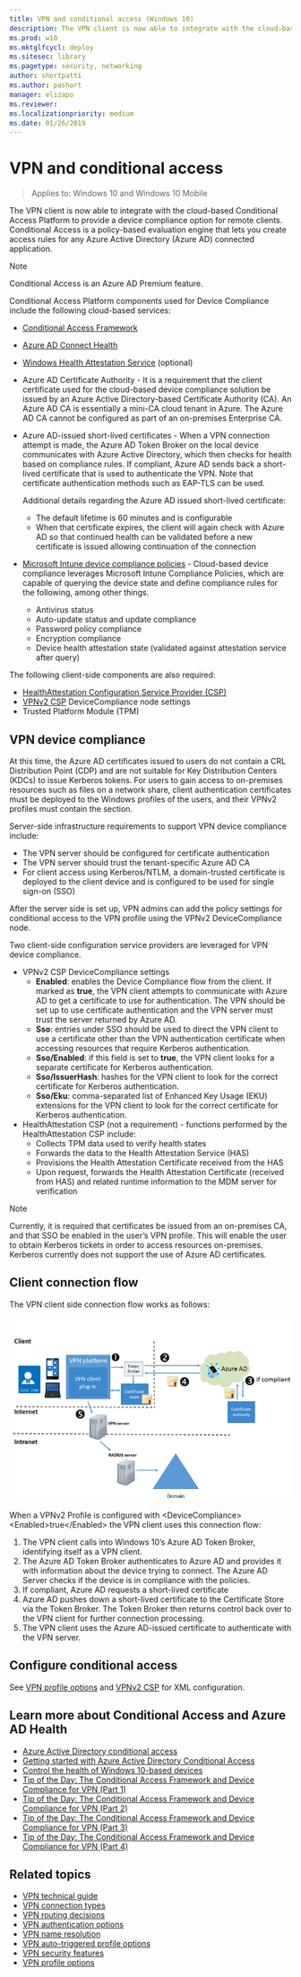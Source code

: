 ```yaml
---
title: VPN and conditional access (Windows 10)
description: The VPN client is now able to integrate with the cloud-based Conditional Access Platform to provide a device compliance option for remote clients. Conditional Access is a policy-based evaluation engine that lets you create access rules for any Azure Active Directory (Azure AD) connected application. 
ms.prod: w10
ms.mktglfcycl: deploy
ms.sitesec: library
ms.pagetype: security, networking
author: shortpatti
ms.author: pashort
manager: elizapo
ms.reviewer: 
ms.localizationpriority: medium
ms.date: 01/26/2019
---
```


# VPN and conditional access

>Applies to: Windows 10 and Windows 10 Mobile

The VPN client is now able to integrate with the cloud-based Conditional Access Platform to provide a device compliance option for remote clients. Conditional Access is a policy-based evaluation engine that lets you create access rules for any Azure Active Directory (Azure AD) connected application.  

>[!NOTE]
>Conditional Access is an Azure AD Premium feature. 

Conditional Access Platform components used for Device Compliance include the following cloud-based services:

- [Conditional Access Framework](https://blogs.technet.microsoft.com/tip_of_the_day/2016/03/12/tip-of-the-day-the-conditional-access-framework-and-device-compliance-for-vpn)

- [Azure AD Connect Health](https://docs.microsoft.com/azure/active-directory/connect-health/active-directory-aadconnect-health)

- [Windows Health Attestation Service](https://technet.microsoft.com/itpro/windows/keep-secure/protect-high-value-assets-by-controlling-the-health-of-windows-10-based-devices#device-health-attestation) (optional)

- Azure AD Certificate Authority - It is a requirement that the client certificate used for the cloud-based device compliance solution be issued by an Azure Active Directory-based Certificate Authority (CA). An Azure AD CA is essentially a mini-CA cloud tenant in Azure. The Azure AD CA cannot be configured as part of an on-premises Enterprise CA. 

- Azure AD-issued short-lived certificates - When a VPN connection attempt is made, the Azure AD Token Broker on the local device communicates with Azure Active Directory, which then checks for health based on compliance rules. If compliant, Azure AD sends back a short-lived certificate that is used to authenticate the VPN. Note that certificate authentication methods such as EAP-TLS can be used. 

    Additional details regarding the Azure AD issued short-lived certificate: 
    - The default lifetime is 60 minutes and is configurable
    - When that certificate expires, the client will again check with Azure AD so that continued health can be validated before a new certificate is issued allowing continuation of the connection

- [Microsoft Intune device compliance policies](https://docs.microsoft.com/intune/deploy-use/introduction-to-device-compliance-policies-in-microsoft-intune) - Cloud-based device compliance leverages Microsoft Intune Compliance Policies, which are capable of querying the device state and define compliance rules for the following, among other things.

    - Antivirus status
    - Auto-update status and update compliance
    - Password policy compliance
    - Encryption compliance
    - Device health attestation state (validated against attestation service after query)

The following client-side components are also required:
- [HealthAttestation Configuration Service Provider (CSP)](https://msdn.microsoft.com/library/windows/hardware/dn934876.aspx)
- [VPNv2 CSP](https://msdn.microsoft.com/library/windows/hardware/dn914776.aspx) DeviceCompliance node settings
- Trusted Platform Module (TPM)

## VPN device compliance 
At this time, the Azure AD certificates issued to users do not contain a CRL Distribution Point (CDP) and are not suitable for Key Distribution Centers (KDCs) to issue Kerberos tokens. For users to gain access to on-premises resources such as files on a network share, client authentication certificates must be deployed to the Windows profiles of the users, and their VPNv2 profiles must contain the <SSO> section.

Server-side infrastructure requirements to support VPN device compliance include:

- The VPN server should be configured for certificate authentication
- The VPN server should trust the tenant-specific Azure AD CA
- For client access using Kerberos/NTLM, a domain-trusted certificate is deployed to the client device and is configured to be used for single sign-on (SSO)
   
After the server side is set up, VPN admins can add the policy settings for conditional access to the VPN profile using the VPNv2 DeviceCompliance node.

Two client-side configuration service providers are leveraged for VPN device compliance.

- VPNv2 CSP DeviceCompliance settings
   - **Enabled**: enables the Device Compliance flow from the client. If marked as **true**, the VPN client attempts to communicate with Azure AD to get a certificate to use for authentication. The VPN should be set up to use certificate authentication and the VPN server must trust the server returned by Azure AD.
   - **Sso**: entries under SSO should be used to direct the VPN client to use a certificate other than the VPN authentication certificate when accessing resources that require Kerberos authentication.
   - **Sso/Enabled**: if this field is set to **true**, the VPN client looks for a separate certificate for Kerberos authentication.
   - **Sso/IssuerHash**: hashes for the VPN client to look for the correct certificate for Kerberos authentication.
   - **Sso/Eku**: comma-separated list of Enhanced Key Usage (EKU) extensions for the VPN client to look for the correct certificate for Kerberos authentication.
- HealthAttestation CSP (not a requirement) - functions performed by the HealthAttestation CSP include:
   - Collects TPM data used to verify health states
   - Forwards the data to the Health Attestation Service (HAS)
   - Provisions the Health Attestation Certificate received from the HAS
   - Upon request, forwards the Health Attestation Certificate (received from HAS) and related runtime information to the MDM server for verification
   
>[!NOTE]
>Currently, it is required that certificates be issued from an on-premises CA, and that SSO be enabled in the user’s VPN profile. This will enable the user to obtain Kerberos tickets in order to access resources on-premises. Kerberos currently does not support the use of Azure AD certificates.

## Client connection flow
The VPN client side connection flow works as follows:

![Device compliance workflow when VPN client attempts to connect](images/vpn-device-compliance.png)
 
When a VPNv2 Profile is configured with \<DeviceCompliance> \<Enabled>true<\/Enabled> the VPN client uses this connection flow:

1.	 The VPN client calls into Windows 10’s Azure AD Token Broker, identifying itself as a VPN client.
2.	 The Azure AD Token Broker authenticates to Azure AD and provides it with information about the device trying to connect. The Azure AD Server checks if the device is in compliance with the policies.
3.	 If compliant, Azure AD requests a short-lived certificate
4.	 Azure AD pushes down a short-lived certificate to the Certificate Store via the Token Broker. The Token Broker then returns control back over to the VPN client for further connection  processing.
5. The VPN client uses the Azure AD-issued certificate to authenticate with the VPN server.

## Configure conditional access

See [VPN profile options](vpn-profile-options.md) and [VPNv2 CSP](https://msdn.microsoft.com/library/windows/hardware/dn914776.aspx) for XML configuration. 

## Learn more about Conditional Access and Azure AD Health

- [Azure Active Directory conditional access](https://azure.microsoft.com/documentation/articles/active-directory-conditional-access/)
- [Getting started with Azure Active Directory Conditional Access](https://azure.microsoft.com/documentation/articles/active-directory-conditional-access-azuread-connected-apps/)
- [Control the health of Windows 10-based devices](https://technet.microsoft.com/itpro/windows/keep-secure/protect-high-value-assets-by-controlling-the-health-of-windows-10-based-devices)
- [Tip of the Day: The Conditional Access Framework and Device Compliance for VPN (Part 1)](https://blogs.technet.microsoft.com/tip_of_the_day/2016/03/12/tip-of-the-day-the-conditional-access-framework-and-device-compliance-for-vpn/)
- [Tip of the Day: The Conditional Access Framework and Device Compliance for VPN (Part 2)](https://blogs.technet.microsoft.com/tip_of_the_day/2016/03/14/tip-of-the-day-the-conditional-access-framework-and-device-compliance-for-vpn-part-2/)
- [Tip of the Day: The Conditional Access Framework and Device Compliance for VPN (Part 3)](https://blogs.technet.microsoft.com/tip_of_the_day/2016/03/15/tip-of-the-day-the-conditional-access-framework-and-device-compliance-for-vpn-part-3/)
- [Tip of the Day: The Conditional Access Framework and Device Compliance for VPN (Part 4)](https://blogs.technet.microsoft.com/tip_of_the_day/2016/03/16/tip-of-the-day-the-conditional-access-framework-and-device-compliance-for-vpn-part-4/)


## Related topics
- [VPN technical guide](vpn-guide.md)
- [VPN connection types](vpn-connection-type.md)
- [VPN routing decisions](vpn-routing.md)
- [VPN authentication options](vpn-authentication.md)
- [VPN name resolution](vpn-name-resolution.md)
- [VPN auto-triggered profile options](vpn-auto-trigger-profile.md)
- [VPN security features](vpn-security-features.md)
- [VPN profile options](vpn-profile-options.md)